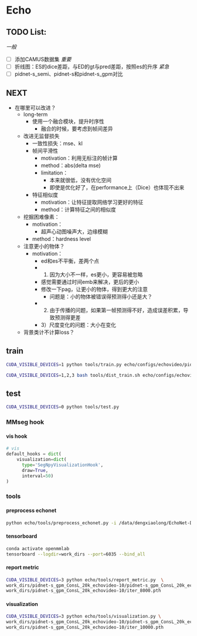 # Echo

## TODO List:
*一般*
- [ ] 添加CAMUS数据集
*重要*
- [ ] 折线图：ES的dice差距，与ED的gt与pred差距，按照es的升序
*紧急*
- [ ] pidnet-s_semi、pidnet-s和pidnet-s_gpm对比

## NEXT 
- 在哪里可以改进？
  - long-term 
    - 使用一个融合模块，提升时序性
      - 融合的时候，要考虑到帧间差异
  - 改进无监督损失
    - 一致性损失：mse、kl
    - 帧间平滑性
      - motivation：利用无标注的帧计算
      - method：abs(delta mse) 
      - limitation：
        - 本来就很低，没有优化空间
        - 即使是优化好了，在performance上（Dice）也体现不出来
    - 特征相似度
      - motivation：让特征提取网络学习更好的特征
      - method：计算特征之间的相似度
  - 挖掘困难像素：
    - motivation：
      - 超声心动图噪声大，边缘模糊
    - method：hardness level
  - 注意更小的物体？
    - motivation：
      - ed和es不平衡，差两个点
      - 1) 因为大小不一样，es更小，更容易被忽略
      - 感觉需要通过时间emb来解决，更后的更小
      - 修改一下pag，让更小的物体，得到更大的注意
        - 问题是：小的物体被错误得预测得小还是大？
      - 2) 由于传播的问题，如果第一帧预测得不好，造成误差积累，导致预测得更差
      - 3）尺度变化的问题：大小在变化
  - 背景类计不计算loss？

## train
```bash
CUDA_VISIBLE_DEVICES=1 python tools/train.py echo/configs/echovideo/pidnet-s_multigpm_cons_20k_echovideo-10.py

CUDA_VISIBLE_DEVICES=1,2,3 bash tools/dist_train.sh echo/configs/echovideo/pidnet-s_semi_hl_20k_echovideo-10.py 3
```
## test
```bash
CUDA_VISIBLE_DEVICES=0 python tools/test.py
```

### MMseg hook
#### vis hook
```Python
# vis
default_hooks = dict(
    visualization=dict(
      type='SegNpyVisualizationHook', 
      draw=True, 
      interval=50)
)
```
### tools
#### preprocess echonet
```bash
python echo/tools/preprocess_echonet.py -i /data/dengxiaolong/EchoNet-Dynamic/ -o /data/dengxiaolong/mmseg/echonet1
```
#### tensorboard
```bash
conda activate openmmlab
tensorboard --logdir=work_dirs --port=6035 --bind_all 
```
#### report metric
```bash
CUDA_VISIBLE_DEVICES=3 python echo/tools/report_metric.py  \
work_dirs/pidnet-s_gpm_ConsL_20k_echovideo-10/pidnet-s_gpm_ConsL_20k_echovideo-10.py \
work_dirs/pidnet-s_gpm_ConsL_20k_echovideo-10/iter_8000.pth
```
#### visualization
```bash
CUDA_VISIBLE_DEVICES=3 python echo/tools/visualization.py \
work_dirs/pidnet-s_gpm_ConsL_20k_echovideo-10/pidnet-s_gpm_ConsL_20k_echovideo-10.py \
work_dirs/pidnet-s_gpm_ConsL_20k_echovideo-10/iter_10000.pth 
```
